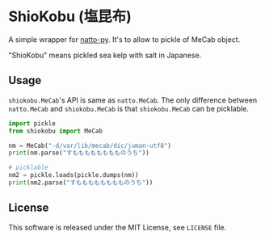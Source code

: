 # ShioKobu (塩昆布)

A simple wrapper for [natto-py](https://github.com/buruzaemon/natto-py).
It's to allow to pickle of MeCab object.

"ShioKobu" means pickled sea kelp with salt in Japanese.

## Usage

`shiokobu.MeCab`'s API is same as `natto.MeCab`.
The only difference between `natto.MeCab` and `shiokobu.MeCab` is that `shiokobu.MeCab` can be picklable.

```py
import pickle
from shiokobu import MeCab

nm = MeCab("-d/var/lib/mecab/dic/juman-utf8")
print(nm.parse("すもももももももものうち"))

# picklable
nm2 = pickle.loads(pickle.dumps(nm))
print(nm2.parse("すもももももももものうち"))
```

## License

This software is released under the MIT License, see `LICENSE` file.
